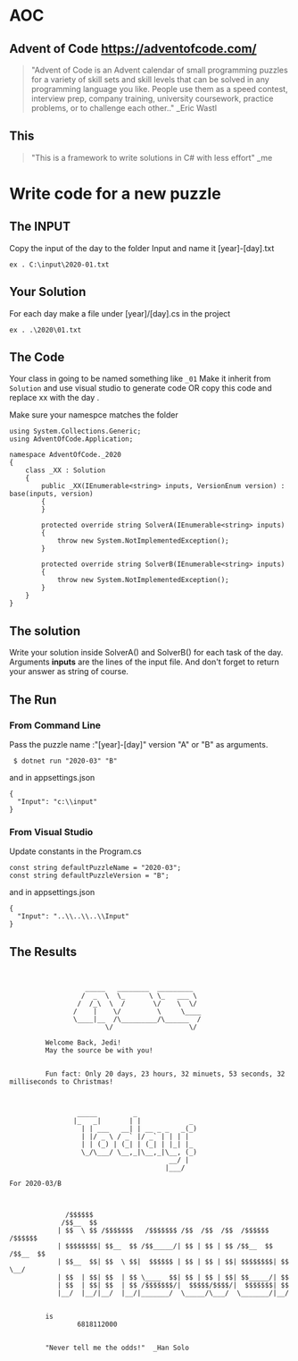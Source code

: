 # AOC
## Advent of Code  https://adventofcode.com/

> "Advent of Code is an Advent calendar of small programming puzzles for a variety of skill sets and skill levels that can be solved in any programming language you like. People use them as a speed contest, interview prep, company training, university coursework, practice problems, or to challenge each other.." _Eric Wastl

## This
> "This is a framework to write solutions in C# with less effort"  _me
# Write code for a new puzzle 

## The INPUT
Copy the input of the day to the folder Input and name it [year]-[day].txt 

``ex . C:\input\2020-01.txt  ``
## Your Solution
For each day make a file under [year]/[day].cs in the project

``ex . .\2020\01.txt``

## The Code 
Your class 
in going to be named something like ` _01 ` Make it inherit from `Solution` and use visual studio to generate code  OR copy this code and replace xx with the day .

Make sure your namespce matches the folder
```
using System.Collections.Generic;
using AdventOfCode.Application;

namespace AdventOfCode._2020
{
    class _XX : Solution
    {
        public _XX(IEnumerable<string> inputs, VersionEnum version) : base(inputs, version)
        {
        }

        protected override string SolverA(IEnumerable<string> inputs)
        {
            throw new System.NotImplementedException();
        }

        protected override string SolverB(IEnumerable<string> inputs)
        {
            throw new System.NotImplementedException();
        }
    }
}

```



## The solution 
Write your solution inside  SolverA()  and SolverB() for each task of the day. Arguments **inputs** are the lines of the input file.  And don't forget to return your answer as string of course.

## The Run
### From Command Line 
Pass the puzzle name :"[year]-[day]"  version "A" or "B" as arguments.
```
 $ dotnet run "2020-03" "B"
```
and in appsettings.json 
```
{
  "Input": "c:\\input"
}
```
### From Visual Studio 
Update constants in the Program.cs 

```  
const string defaultPuzzleName = "2020-03";
const string defaultPuzzleVersion = "B";
```
and in appsettings.json 
```
{
  "Input": "..\\..\\..\\Input"
}
```

## The Results 
```


                   _____   ________  _________
                  /  _  \  \_      \ \_   ___ \
                 /  /_\  \  /       \/    \  \/
                /    |    \/         \     \____
                \____|__  /\_________/\______  /
                        \/                   \/

         Welcome Back, Jedi!
         May the source be with you!


         Fun fact: Only 20 days, 23 hours, 32 minuets, 53 seconds, 32 milliseconds to Christmas!



                 _____         _
                |_   _|       | |            _
                  | | ___   __| | __ _ _   _(_)
                  | |/ _ \ / _` |/ _` | | | |
                  | | (_) | (_| | (_| | |_| |_
                  \_/\___/ \__,_|\__,_|\__, (_)
                                        __/ |
                                       |___/

For 2020-03/B



              /$$$$$$
             /$$__  $$
            | $$  \ $$ /$$$$$$$   /$$$$$$$ /$$  /$$  /$$  /$$$$$$   /$$$$$$
            | $$$$$$$$| $$__  $$ /$$_____/| $$ | $$ | $$ /$$__  $$ /$$__  $$
            | $$__  $$| $$  \ $$|  $$$$$$ | $$ | $$ | $$| $$$$$$$$| $$  \__/
            | $$  | $$| $$  | $$ \____  $$| $$ | $$ | $$| $$_____/| $$
            | $$  | $$| $$  | $$ /$$$$$$$/|  $$$$$/$$$$/|  $$$$$$$| $$
            |__/  |__/|__/  |__/|_______/  \_____/\___/  \_______/|__/


         is
                 6818112000


         "Never tell me the odds!"  _Han Solo

```
